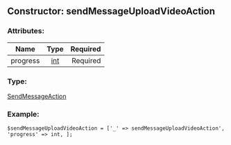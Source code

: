 ## Constructor: sendMessageUploadVideoAction  

### Attributes:

| Name     |    Type       | Required |
|----------|:-------------:|---------:|
|progress|[int](../types/int.md) | Required|
### Type: 

[SendMessageAction](../types/SendMessageAction.md)
### Example:

```
$sendMessageUploadVideoAction = ['_' => sendMessageUploadVideoAction', 'progress' => int, ];
```
